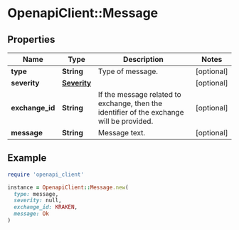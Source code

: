 # OpenapiClient::Message

## Properties

| Name | Type | Description | Notes |
| ---- | ---- | ----------- | ----- |
| **type** | **String** | Type of message. | [optional] |
| **severity** | [**Severity**](Severity.md) |  | [optional] |
| **exchange_id** | **String** | If the message related to exchange, then the identifier of the exchange will be provided. | [optional] |
| **message** | **String** | Message text. | [optional] |

## Example

```ruby
require 'openapi_client'

instance = OpenapiClient::Message.new(
  type: message,
  severity: null,
  exchange_id: KRAKEN,
  message: Ok
)
```

